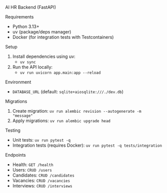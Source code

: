 AI HR Backend (FastAPI)

Requirements
- Python 3.13+
- uv (package/deps manager)
- Docker (for integration tests with Testcontainers)

Setup
1. Install dependencies using uv:
   - `uv sync`
2. Run the API locally:
   - `uv run uvicorn app.main:app --reload`

Environment
- `DATABASE_URL` (default: `sqlite+aiosqlite:///./dev.db`)

Migrations
1. Create migration: `uv run alembic revision --autogenerate -m "message"`
2. Apply migrations: `uv run alembic upgrade head`

Testing
- Unit tests: `uv run pytest -q`
- Integration tests (requires Docker): `uv run pytest -q tests/integration`

Endpoints
- Health: `GET /health`
- Users: `CRUD /users`
- Candidates: `CRUD /candidates`
- Vacancies: `CRUD /vacancies`
- Interviews: `CRUD /interviews`


